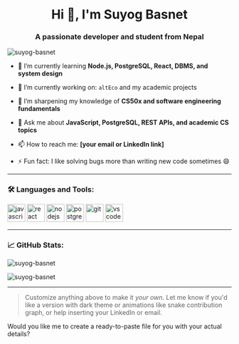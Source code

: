 <h1 align="center">Hi 👋, I'm Suyog Basnet</h1>
<h3 align="center">A passionate developer and student from Nepal</h3>

<p align="left">
  <img src="https://komarev.com/ghpvc/?username=suyog-basnet&label=Profile%20views&color=0e75b6&style=flat" alt="suyog-basnet" />
</p>

- 🌱 I’m currently learning **Node.js, PostgreSQL, React, DBMS, and system design**

- 🔭 I’m currently working on: `altEco` and my academic projects

- 🧠 I’m sharpening my knowledge of **CS50x and software engineering fundamentals**

- 💬 Ask me about **JavaScript, PostgreSQL, REST APIs, and academic CS topics**

- 📫 How to reach me: **[your email or LinkedIn link]**

- ⚡ Fun fact: I like solving bugs more than writing new code sometimes 😄

---

### 🛠️ Languages and Tools:

<p align="left">
  <img src="https://cdn.jsdelivr.net/gh/devicons/devicon/icons/javascript/javascript-original.svg" alt="javascript" width="40" height="40"/>
  <img src="https://cdn.jsdelivr.net/gh/devicons/devicon/icons/react/react-original.svg" alt="react" width="40" height="40"/>
  <img src="https://cdn.jsdelivr.net/gh/devicons/devicon/icons/nodejs/nodejs-original.svg" alt="nodejs" width="40" height="40"/>
  <img src="https://cdn.jsdelivr.net/gh/devicons/devicon/icons/postgresql/postgresql-original.svg" alt="postgresql" width="40" height="40"/>
  <img src="https://cdn.jsdelivr.net/gh/devicons/devicon/icons/git/git-original.svg" alt="git" width="40" height="40"/>
  <img src="https://cdn.jsdelivr.net/gh/devicons/devicon/icons/vscode/vscode-original.svg" alt="vscode" width="40" height="40"/>
</p>

---

### 📈 GitHub Stats:

<p>
  <img align="center" src="https://github-readme-stats.vercel.app/api?username=suyog-basnet&show_icons=true&locale=en" alt="suyog-basnet" />
</p>

<p>
  <img align="center" src="https://github-readme-streak-stats.herokuapp.com/?user=suyog-basnet&" alt="suyog-basnet" />
</p>

---

> Customize anything above to make it *your own*. Let me know if you'd like a version with dark theme or animations like snake contribution graph, or help inserting your LinkedIn or email.

Would you like me to create a ready-to-paste file for you with your actual details?

